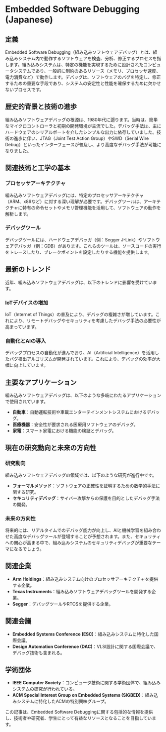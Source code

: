 # Embedded Software Debugging (Japanese)

## 定義

Embedded Software Debugging（組み込みソフトウェアデバッグ）とは、組み込みシステム内で動作するソフトウェアを検査、分析、修正するプロセスを指します。組み込みシステムは、特定の機能を実現するために設計されたコンピュータシステムであり、一般的に制約のあるリソース（メモリ、プロセッサ速度、電力消費など）で動作します。デバッグは、ソフトウェアのバグを特定し、修正するための重要な手段であり、システムの安定性と性能を確保するために欠かせないプロセスです。

## 歴史的背景と技術の進歩

組み込みソフトウェアデバッグの根源は、1980年代に遡ります。当時は、簡単なマイクロコントローラと初期の開発環境が主流でした。デバッグ手法は、主にハードウェアのシリアルポートを介したシンプルな出力に依存していました。技術の進歩に伴い、JTAG（Joint Test Action Group）やSWD（Serial Wire Debug）といったインターフェースが普及し、より高度なデバッグ手法が可能になりました。

## 関連技術と工学の基本

### プロセッサアーキテクチャ

組み込みソフトウェアデバッグには、特定のプロセッサアーキテクチャ（ARM、x86など）に対する深い理解が必要です。デバッグツールは、アーキテクチャに特有の命令セットやメモリ管理機能を活用して、ソフトウェアの動作を解析します。

### デバッグツール

デバッグツールには、ハードウェアデバッガ（例：Segger J-Link）やソフトウェアデバッガ（例：GDB）があります。これらのツールは、ソースコードの実行をトレースしたり、ブレークポイントを設定したりする機能を提供します。

## 最新のトレンド

近年、組み込みソフトウェアデバッグは、以下のトレンドに影響を受けています。

### IoTデバイスの増加

IoT（Internet of Things）の普及により、デバッグの複雑さが増しています。これにより、リモートデバッグやセキュリティを考慮したデバッグ手法の必要性が高まっています。

### 自動化とAIの導入

デバッグプロセスの自動化が進んでおり、AI（Artificial Intelligence）を活用したバグ検出アルゴリズムが開発されています。これにより、デバッグの効率が大幅に向上しています。

## 主要なアプリケーション

組み込みソフトウェアデバッグは、以下のような多岐にわたるアプリケーションで使用されています。

- **自動車**：自動運転技術や車載エンターテインメントシステムにおけるデバッグ。
- **医療機器**：安全性が要求される医療用ソフトウェアのデバッグ。
- **家電**：スマート家電における機能の検証とデバッグ。

## 現在の研究動向と未来の方向性

### 研究動向

組み込みソフトウェアデバッグの領域では、以下のような研究が進行中です。

- **フォーマルメソッド**：ソフトウェアの正確性を証明するための数学的手法に関する研究。
- **セキュリティデバッグ**：サイバー攻撃からの保護を目的としたデバッグ手法の開発。

### 未来の方向性

将来的には、リアルタイムでのデバッグ能力が向上し、AIと機械学習を組み合わせた高度なデバッグツールが登場することが予想されます。また、セキュリティへの関心が高まる中で、組み込みシステムのセキュリティデバッグが重要なテーマになるでしょう。

## 関連企業

- **Arm Holdings**：組み込みシステム向けのプロセッサアーキテクチャを提供する企業。
- **Texas Instruments**：組み込みソフトウェアデバッグツールを開発する企業。
- **Segger**：デバッグツールやRTOSを提供する企業。

## 関連会議

- **Embedded Systems Conference (ESC)**：組み込みシステムに特化した国際会議。
- **Design Automation Conference (DAC)**：VLSI設計に関する国際会議で、デバッグ技術も含まれる。

## 学術団体

- **IEEE Computer Society**：コンピュータ技術に関する学術団体で、組み込みシステムの研究が行われている。
- **ACM Special Interest Group on Embedded Systems (SIGBED)**：組み込みシステムに特化したACMの特別興味グループ。

この記事は、Embedded Software Debuggingに関する包括的な情報を提供し、技術者や研究者、学生にとって有益なリソースとなることを目指しています。